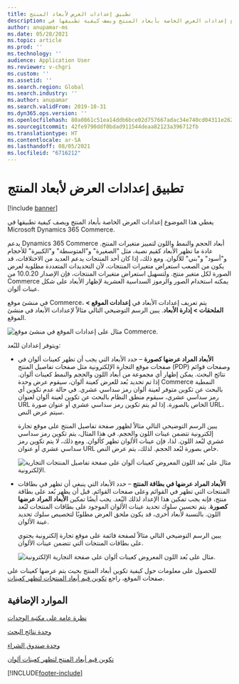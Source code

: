 ```yaml
---
title: تطبيق إعدادات العرض لأبعاد المنتج
description: يغطي هذا الموضوع إعدادات العرض الخاصة بأبعاد المنتج ويصف كيفية تطبيقها في Microsoft Dynamics 365 Commerce.
author: anupamar-ms
ms.date: 05/28/2021
ms.topic: article
ms.prod: ''
ms.technology: ''
audience: Application User
ms.reviewer: v-chgri
ms.custom: ''
ms.assetid: ''
ms.search.region: Global
ms.search.industry: ''
ms.author: anupamar
ms.search.validFrom: 2019-10-31
ms.dyn365.ops.version: ''
ms.openlocfilehash: 80a0861c51ea14ddb6bce02d757667adac34e740cd04311e26211d9bdbae4ed8
ms.sourcegitcommit: 42fe9790ddf0bdad911544deaa82123a396712fb
ms.translationtype: HT
ms.contentlocale: ar-SA
ms.lasthandoff: 08/05/2021
ms.locfileid: "6716212"
---
```

# <a name="apply-display-settings-for-product-dimensions"></a>تطبيق إعدادات العرض لأبعاد المنتج

[!include [banner](includes/banner.md)]


يغطي هذا الموضوع إعدادات العرض الخاصة بأبعاد المنتج ويصف كيفية تطبيقها في Microsoft Dynamics 365 Commerce.

يدعم Dynamics 365 Commerce أبعاد الحجم والنمط واللون لتمييز متغيرات المنتج. عادة ما تظهر الأبعاد كقيم نصية، مثل "الصغيرة" و"المتوسطة" و"الكبيرة" للأحجام و"أسود" و"بني" للألوان. ومع ذلك، إذا كان أحد المنتجات يدعم العديد من الاختلافات، قد يكون من الصعب استعراض متغيرات المنتجات، لأن التحديدات المتعددة مطلوبة لعرض الصورة لكل متغير منتج. ولتسهيل استعراض متغيرات المنتجات، فإن الإصدار 10.0.20 من Commerce يمكنه استخدام الصور والرموز السداسية العشرية لإظهار الأبعاد على شكل عينات ألوان.

في منشئ موقع Commerce، يتم تعريف إعدادات الأبعاد في **إعدادات الموقع \> الملحقات \> إدارة الأبعاد**. يبين الرسم التوضيحي التالي مثالاً لإعدادات الأبعاد في منشئ الموقع.

![مثال على إعدادات الموقع في منشئ موقع Commerce.](./dev-itpro/media/swatch_site_settings.PNG)

ويتوفر إعدادان للبُعد:

- **الأبعاد المراد عرضها كصورة** – حدد الأبعاد التي يجب أن تظهر كعينات ألوان في صفحات موقع التجارة الإلكترونية مثل صفحات تفاصيل المنتج (PDP) وصفحات قوائم نتائج البحث. يمكن إظهار أي مجموعة من أبعاد اللون والحجم والنمط كعينات ألوان. إذا تم تحديد بُعد للعرض كعينة ألوان، سيقوم عرض وحدة Commerce النمطية بالبحث عن تكوين متوفر لعينة ألوان رمز سداسي عشري. في حالة عدم تكوين أي رمز سداسي عشري، سيقوم منطق النظام بالبحث عن تكوين لعينة ألوان لعنوان URL الخاص بالصورة. إذا لم يتم تكوين رمز سداسي عشري أو عنوان صورة URL، سيتم عرض النص.

    يبين الرسم التوضيحي التالي مثالاً لظهور صفحة تفاصيل المنتج على موقع تجارة إلكترونية تتضمن عينات اللون والحجم. في هذا المثال، يتم تكوين رمز سداسي عشري لبُعد اللون. لذا، فإن عينات الألوان تظهر كألوان. ومع ذلك، لا يتم تكوين رمز سداسي عشري أو عنوان URL خاص بصورة لبُعد الحجم. لذلك، يتم عرض النص.

    ![مثال على بُعد اللون المعروض كعينات ألوان على صفحة تفاصيل المنتجات التجارية الإلكترونية.](./dev-itpro/media/swatch_pdp.png)

- **الأبعاد المراد عرضها في بطاقة المنتج** – حدد الأبعاد التي ينبغي أن تظهر في بطاقات المنتجات التي تظهر في القوائم وعلى صفحات القوائم. قبل أن يظهر بُعد على بطاقة منتج، فإنه يجب تمكين هذا الإعداد لذلك البُعد. يجب أيضًا تمكين **الأبعاد المراد عرضها كصورة**. يتم تحسين سلوك تحديد عينات الألوان الموجود على بطاقات المنتجات لبُعد اللون. بالنسبة لأبعاد أخرى، قد يكون ملحق العرض مطلوبًا لتخصيص سلوك تحديد عينة الألوان.

    يبين الرسم التوضيحي التالي مثالاً لصفحة قائمة على موقع تجارة إلكترونية يحتوي على بطاقات المنتجات التي تتضمن عينات الألوان.

    ![مثال على بُعد اللون المعروض كعينات ألوان على صفحة التجارية الإلكترونية.](./dev-itpro/media/swatch_searchresults.PNG)

للحصول على معلومات حول كيفية تكوين أبعاد المنتج بحيث يتم عرضها كعينات على صفحات الموقع، راجع [تكوين قيم أبعاد المنتجات لتظهر كعينات](./dev-itpro/dimensions-swatch.md).

## <a name="additional-resources"></a>الموارد الإضافية

[نظرة عامة على مكتبة الوحدات](starter-kit-overview.md)

[وحدة نتائج البحث](search-result-module.md)

[وحدة صندوق الشراء](add-buy-box.md)

[تكوين قيم أبعاد المنتج لتظهر كعينات ألوان](./dev-itpro/dimensions-swatch.md)

[!INCLUDE[footer-include](../includes/footer-banner.md)]
